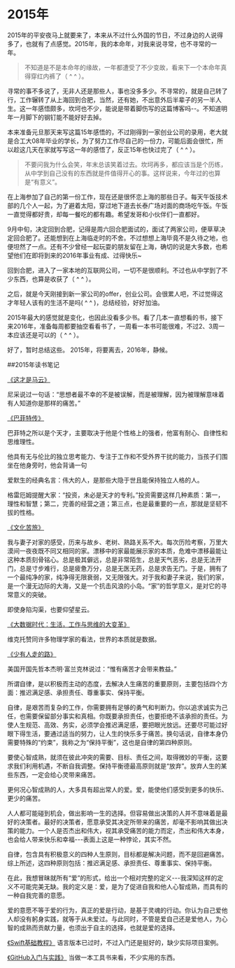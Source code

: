 # 2015年

2015年的平安夜马上就要来了，本来从不过什么外国的节日，不过身边的人说得多了，也就有了点感觉。2015年，我的本命年，对我来说寻常，也不寻常的一年。
>不知道是不是本命年的缘故，一年都遭受了不少变故，看来下一个本命年真得穿红内裤了（ ^ ^ ）。

寻常的事不多说了，无非人还是那些人，事也没多多少。不寻常的，就是自己转了行，工作辗转了从上海回到合肥，当然，还有她，不出意外后半辈子的另一半人生。这一年感悟颇多，坎坷也不少，能说是带着脚伤写的这篇博客吗--。不知道明年一月脚下的钢钉能不能好好去掉。

本来准备元旦那天来写这篇15年感悟的，不过刚得到一家创业公司的录用，老大就是合工大08年毕业的学长，为了努力工作尽自己的一份力，可能后面会很忙，所以趁这几天在家就写写这一年的感悟了，反正15年也快过完了（ ^ ^ ）。

>不要问我为什么会笑，年末总该笑着过去。坎坷再多，都应该当是个历练，从中学到自己没有的东西就是件值得开心的事。这样说来，今年过的也算是“有意义”。

在上海参加了自己的第一份工作，现在还是很怀恋上海的那些日子。每天午饭技术部的几个人一起，为了避着太阳，穿过地下道去长泰广场对面的商场吃午饭。午饭一直觉得都好贵，却每一餐吃的都有趣。希望发哥和小伙伴们一直都好。

9月中旬，决定回到合肥，记得是周六回合肥面试的，面试了两家公司，便草草决定回合肥了。还能想到在上海临走时的不舍。不过想想上海毕竟不是久待之地，也便坦然了一点。还有不少曾经一起玩耍的朋友留在上海，确切的说是大多数，也希望他们在即将到来的2016年事业有成、过得快乐~

回到合肥，进入了一家本地的互联网公司，一切不是很顺利。不过也从中学到了不少东西，也算是收获了（ ^ ^ ）。

之后，就是今天刚接到新一家公司的offer，创业公司。会很累人吧，不过觉得这才年轻人该有的生活不是吗( ^ ^ )，总结经验，好好加油。

2015年最大的感觉就是变化，也因此没看多少书。看了几本一直想看的书，接下来2016年，准备每周都要抽空看看书了，一周看一本书可能很难，不过2、3周一本应该还是可以的（ ^ ^ ）。

好了，暂时总结这些。
2015年，将要离去，2016年，静候。


##2015年读书笔记

[《这才是马云》](http://book.douban.com/subject/6254828/)

尼采说过一句话：“思想者最不幸的不是被误解，而是被理解，因为被理解意味着有人知道你是那样的痛苦。”

[《巴菲特传》](http://book.douban.com/subject/25749745/)

巴菲特之所以是个天才，主要取决于他是个性格上的强者，他富有耐心、自律性和思维理性。

他具有无与伦比的独立思考能力、专注于工作和不受外界干扰的能力，当孩子们围坐在他身旁时，他会背诵一句

爱默生的经典名言：伟大的人，是那些大隐于世且能保持独立人格的人。

格雷厄姆提醒大家：“投资，未必是天才的专利。”投资需要这样几种素质：第一，理性和智慧；第二，完善的经营之道；第三点，也是最重要的一点，那就是坚韧不拔的性格。

[《文化苦旅》](http://book.douban.com/subject/1050339/)

我与妻子对家的感受，历来与故乡、老树、熟路关系不大。每次历险考察，万里大漠间一夜夜既不同又相同的家。漂移中的家最能展示家的本质，危难中漂移最能让这种本质刻骨铭心。总是极其僻远，总是非常陌生，总是天气恶劣，总是无法开门，总是寸步难行，总是疲惫万分，总是无医无药，总是求告无门。于是，拥有了一个最纯净的家，纯净得无限衰弱，又无限强大。对于我和妻子来说，我们的家，是一个漫无边际的大海，又是一个抗击风浪的小岛。“家”的哲学意义，是对它的寻常意义的突破。

即使身陷沟渠，也要仰望星云。

[《大数据时代：生活，工作与思维的大变革》](http://book.douban.com/subject/20429677/)

维克托赞同许多物理学家的看法，世界的本质就是数据。

[《少有人走的路》](http://book.douban.com/subject/1775691/)

美国开国先哲本杰明·富兰克林说过：“惟有痛苦才会带来教益。”

所谓自律，是以积极而主动的态度，去解决人生痛苦的重要原则，主要包括四个方面：推迟满足感、承担责任、尊重事实、保持平衡。

自律，是艰苦而复杂的工作，你需要拥有足够的勇气和判断力。你以追求诚实为己任，也需要保留部分事实和真相。你既要承担责任，也要拒绝不该承担的责任。为使人生规范、高效、务实，必须学会推迟满足感，要把眼光放远。还要尽可能过好眼下得生活，要通过适当的努力，让人生的快乐多于痛苦。换句话说，自律本身仍需要特殊的“约束”，我称之为“保持平衡”，这也是自律的第四种原则。

要使心智成熟，就须在彼此冲突的需要、目标、责任之间，取得微妙的平衡，这要求我们利用机遇，不断自我调整。保持平衡德最高原则就是“放弃”。放弃人生的某些东西，一定会给心灵带来痛苦。

更何况心智成熟的人，大多具有超出常人的爱。爱，能使他们感受到更多的快乐、更少的痛苦。

人人都可能碰到机会，做出影响一生的选择。但容易做出决策的人并不意味着是最好的决策者。最好的决策者，愿意承受其决定所带来的痛苦，却毫不影响其做出决策的能力。一个人是否杰出和伟大，视其承受痛苦的能力而定，杰出和伟大本身，也会给人带来快乐和幸福---表面上这是一种悖论，其实不然。

自律，包含具有积极意义的四种人生原则，目标都是解决问题，而不是回避痛苦。综上所述，这四种原则包括：推迟满足感、承担责任、尊重事实、保持平衡。

在此，我想冒昧就所有“爱”的形式，给出一个相对完整的定义---我深知这样的定义不可能完美无缺。我的定义是：爱，是为了促进自我和他人心智成熟，而具有的一种自我完善的意愿。

爱的意愿不等于爱的行为，真正的爱是行动，是基于灵魂的行动。你认为自己爱他人却没有躬身实践，就等于从未爱过。与此同时，不管是爱自己还是爱他人，为心智的成熟而贡献力量，也须出于自主的选择，也就是爱的选择。


[《Swift基础教程》](http://book.douban.com/subject/26416729/)
语言版本已过时，不过入门还是挺好的，缺少实际项目案例。

[《GitHub入门与实践》](http://book.douban.com/subject/26462816/)
当做一本工具书来看，不少实用的东西。


